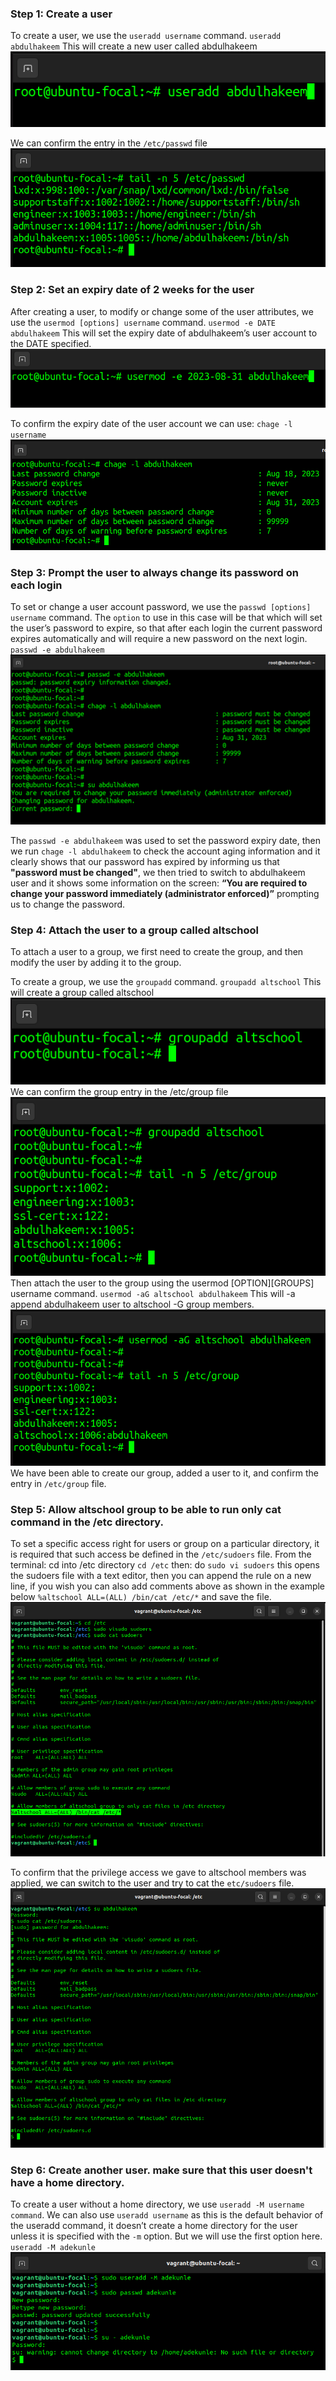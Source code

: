 ### Step 1: Create a user

To create a user, we use the `useradd username` command.
`useradd abdulhakeem`
This will create a new user called abdulhakeem
![create a user](./images/create%20user.png)

We can confirm the entry in the `/etc/passwd` file
![confirm user entry](./images/confirm%20user%20entry.png)

### Step 2: Set an expiry date of 2 weeks for the user

After creating a user, to modify or change some of the user attributes, we use the `usermod [options] username` command.
`usermod -e DATE abdulhakeem`
This will set the expiry date of abdulhakeem’s user account to the DATE specified.
![set user expiry date](./images/set%20user%20expiry%20date.png)

To confirm the expiry date of the user account we can use: `chage -l username`
![confirm user expiry date](./images/confirm%20expiry%20date.png)

### Step 3: Prompt the user to always change its password on each login

To set or change a user account password, we use the `passwd [options] username` command. The `option` to use in this case will be that which will set the user’s password to expire, so that after each login the current password expires automatically and will require a new password on the next login.
`passwd -e abdulhakeem`
![set password expiry date](./images/set%20password%20expiry%20date.png)

The `passwd -e abdulhakeem` was used to set the password expiry date, then we run `chage -l abdulhakeem` to check the account aging information and it clearly shows that our password has expired by informing us that **"password must be changed"**, we then tried to switch to abdulhakeem user and it shows some information on the screen: **“You are required to change your password immediately (administrator enforced)”** prompting us to change the password.

### Step 4: Attach the user to a group called altschool

To attach a user to a group, we first need to create the group, and then modify the user by adding it to the group.

To create a group, we use the `groupadd` command.
`groupadd altschool`
This will create a group called altschool
![create altschool group](./images/create%20a%20group.png)
We can confirm the group entry in the /etc/group file
![confirm group entry](./images/confirm%20group%20entry.png)
Then attach the user to the group using the usermod [OPTION][GROUPS] username command.
`usermod -aG altschool abdulhakeem`
This will -a append abdulhakeem user to altschool -G group members.
![add user to group](./images/attach%20user%20to%20a%20group.png)
We have been able to create our group, added a user to it, and confirm the entry in `/etc/group` file.

### Step 5: Allow altschool group to be able to run only cat command in the /etc directory.

To set a specific access right for users or group on a particular directory, it is required that such access be defined in the `/etc/sudoers` file.
From the terminal: cd into /etc directory `cd /etc` then: do `sudo vi sudoers` this opens the sudoers file with a text editor, then you can append the rule on a new line, if you wish you can also add comments above as shown in the example below `%altschool ALL=(ALL) /bin/cat /etc/*` and save the file.
![set privilege permission](./images/set%20group%20sudo%20privilege.png)

To confirm that the privilege access we gave to altschool members was applied, we can switch to the user and try to cat the `etc/sudoers` file.
![confirm sudo privilege](./images/test%20group%20privilege.png)

### Step 6: Create another user. make sure that this user doesn't have a home directory.

To create a user without a home directory, we use `useradd -M username command`. We can also use `useradd username` as this is the default behavior of the useradd command, it doesn’t create a home directory for the user unless it is specified with the `-m` option. But we will use the first option here.
`useradd -M adekunle`
![create user without home directory](./images/create%20user%20without%20home%20directory.png)
